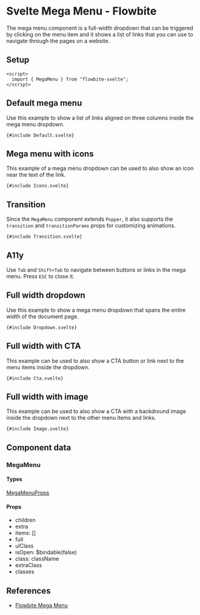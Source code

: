 # Svelte Mega Menu - Flowbite


The mega menu component is a full-width dropdown that can be triggered by clicking on the menu item and it shows a list of links that you can use to navigate through the pages on a website.

## Setup

```svelte
<script>
  import { MegaMenu } from "flowbite-svelte";
</script>
```

## Default mega menu

Use this example to show a list of links aligned on three columns inside the mega menu dropdown.

```svelte
{#include Default.svelte}
```

## Mega menu with icons

This example of a mega menu dropdown can be used to also show an icon near the text of the link.

```svelte
{#include Icons.svelte}
```

## Transition

Since the `MegaMenu` component extends `Popper`, it also supports the `transition` and `transitionParams` props for customizing animations.

```svelte
{#include Transition.svelte}
```

## A11y

Use `Tab` and `Shift+Tab` to navigate between buttons or links in the mega menu. Press `ESC` to close it.

## Full width dropdown

Use this example to show a mega menu dropdown that spans the entire width of the document page.

```svelte
{#include Dropdown.svelte}
```

## Full width with CTA

This example can be used to also show a CTA button or link next to the menu items inside the dropdown.

```svelte
{#include Cta.svelte}
```

## Full width with image

This example can be used to also show a CTA with a backdround image inside the dropdown next to the other menu items and links.

```svelte
{#include Image.svelte}
```

## Component data

### MegaMenu

#### Types

[MegaMenuProps](https://github.com/themesberg/flowbite-svelte/blob/main/src/lib/types.ts#L1050)

#### Props

- children
- extra
- items: []
- full
- ulClass
- isOpen: $bindable(false)
- class: className
- extraClass
- classes


## References

- [Flowbite Mega Menu](https://flowbite.com/docs/components/list-group/)


